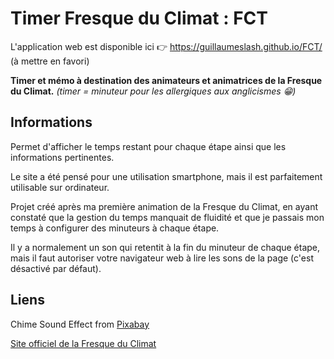 # Timer Fresque du Climat : FCT

L'application web est disponible ici 👉 https://guillaumeslash.github.io/FCT/ (à mettre en favori)

**Timer et mémo à destination des animateurs et animatrices de la Fresque du Climat.** _(timer = minuteur pour les allergiques aux anglicismes 😁)_

## Informations

Permet d'afficher le temps restant pour chaque étape ainsi que les informations pertinentes.

Le site a été pensé pour une utilisation smartphone, mais il est parfaitement utilisable sur ordinateur.

Projet créé après ma première animation de la Fresque du Climat, en ayant constaté que la gestion du temps manquait de fluidité et que je passais mon temps à configurer des minuteurs à chaque étape.

Il y a normalement un son qui retentit à la fin du minuteur de chaque étape, mais il faut autoriser votre navigateur web à lire les sons de la page (c'est désactivé par défaut).

## Liens

Chime Sound Effect from <a href="https://pixabay.com/?utm_source=link-attribution&utm_medium=referral&utm_campaign=music&utm_content=46486">Pixabay</a>

<a href="https://association.climatefresk.org">Site officiel de la Fresque du Climat</a>
